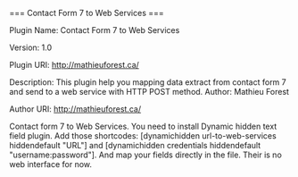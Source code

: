===  Contact Form 7 to Web Services ===

Plugin Name: Contact Form 7 to Web Services

Version: 1.0

Plugin URI: http://mathieuforest.ca/

Description: This plugin help you mapping data extract from contact form 7 and send to a web service with HTTP POST method.
Author: Mathieu Forest

Author URI: http://mathieuforest.ca/

Contact form 7 to Web Services. You need to install Dynamic hidden text field plugin. Add those shortcodes: [dynamichidden url-to-web-services hiddendefault "URL"] and [dynamichidden credentials hiddendefault "username:password"]. And map your fields directly in the file. Their is no web interface for now.
